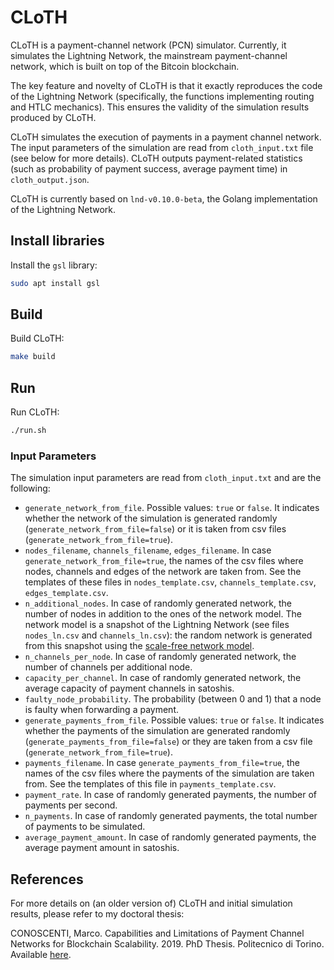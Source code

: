 # CLoTH
CLoTH is a payment-channel network (PCN) simulator. Currently, it simulates the
Lightning Network, the mainstream payment-channel network, which is built on top of the
Bitcoin blockchain. 

The key feature and novelty of CLoTH is that it exactly reproduces the code of
the Lightning Network (specifically, the functions implementing routing and
HTLC mechanics). This ensures the validity of the simulation results produced by
CLoTH.

CLoTH simulates the execution of payments in a payment channel network. The
input parameters of the simulation are read from `cloth_input.txt` file (see
below for more details). CLoTH outputs payment-related statistics (such as
probability of payment success, average payment time) in `cloth_output.json`.

CLoTH is currently based on `lnd-v0.10.0-beta`, the Golang implementation of the
Lightning Network.

## Install libraries

Install the `gsl` library: 

```sh
sudo apt install gsl
```

## Build

Build CLoTH:

```sh
make build
```

## Run

Run CLoTH:

```sh
./run.sh
```

### Input Parameters

The simulation input parameters are read from `cloth_input.txt` and are the
following:
- `generate_network_from_file`. Possible values: `true` or `false`. It indicates
  whether the network of the simulation is generated randomly
  (`generate_network_from_file=false`) or it is taken from csv files
  (`generate_network_from_file=true`).
- `nodes_filename`, `channels_filename`, `edges_filename`. In case
  `generate_network_from_file=true`, the names of the csv files where nodes,
  channels and edges of the network are taken from. See the templates of these
  files in `nodes_template.csv`, `channels_template.csv`, `edges_template.csv`.
- `n_additional_nodes`. In case of randomly generated network, the number of
  nodes in addition to the ones of the network model. The network model is a
  snapshot of the Lightning Network (see files `nodes_ln.csv` and
  `channels_ln.csv`): the random network is generated from this snapshot using
  the [scale-free network model](https://en.wikipedia.org/wiki/Scale-free_network).
- `n_channels_per_node`. In case of randomly generated network, the number of
  channels per additional node.
- `capacity_per_channel`. In case of randomly generated network, the average
  capacity of payment channels in satoshis.
- `faulty_node_probability`. The probability (between 0 and 1) that a node is
  faulty when forwarding a payment.
- `generate_payments_from_file`. Possible values: `true` or `false`. It
  indicates whether the payments of the simulation are generated randomly
  (`generate_payments_from_file=false`) or they are taken from a csv file
  (`generate_network_from_file=true`).
- `payments_filename`. In case `generate_payments_from_file=true`, the names of
  the csv files where the payments of the simulation are taken from. See the
  templates of this file in `payments_template.csv`.
- `payment_rate`. In case of randomly generated payments, the number of payments
  per second.
- `n_payments`. In case of randomly generated payments, the total number of
  payments to be simulated.
- `average_payment_amount`. In case of randomly generated payments, the average
  payment amount in satoshis.


## References

For more details on (an older version of) CLoTH and initial simulation results,
please refer to my doctoral thesis:

CONOSCENTI, Marco. Capabilities and Limitations of Payment Channel Networks for
Blockchain Scalability. 2019. PhD Thesis. Politecnico di Torino. Available
[here](https://iris.polito.it/retrieve/handle/11583/2764132/283298/phd-thesis-marco-conoscenti-final.pdf).
